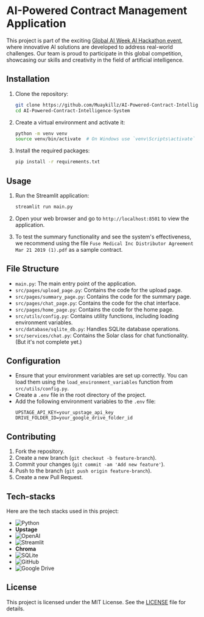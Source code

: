 # AI-Powered Contract Management Application

This project is part of the exciting [Global AI Week AI Hackathon event](https://www.upstage.ai/global-ai-week-ai-hackathon), where innovative AI solutions are developed to address real-world challenges. Our team is proud to participate in this global competition, showcasing our skills and creativity in the field of artificial intelligence.

## Installation

1. Clone the repository:
    ```sh
    git clone https://github.com/Muaykillz/AI-Powered-Contract-Intelligence-System.git
    cd AI-Powered-Contract-Intelligence-System
    ```

2. Create a virtual environment and activate it:
    ```sh
    python -m venv venv
    source venv/bin/activate  # On Windows use `venv\Scripts\activate`
    ```

3. Install the required packages:
    ```sh
    pip install -r requirements.txt
    ```

## Usage

1. Run the Streamlit application:
    ```sh
    streamlit run main.py
    ```

2. Open your web browser and go to `http://localhost:8501` to view the application.
3. To test the summary functionality and see the system's effectiveness, we recommend using the file `Fuse Medical Inc Distributor Agreement Mar 21 2019 (1).pdf` as a sample contract.

## File Structure

- `main.py`: The main entry point of the application.
- `src/pages/upload_page.py`: Contains the code for the upload page.
- `src/pages/summary_page.py`: Contains the code for the summary page.
- `src/pages/chat_page.py`: Contains the code for the chat interface.
- `src/pages/home_page.py`: Contains the code for the home page.
- `src/utils/config.py`: Contains utility functions, including loading environment variables.
- `src/database/sqlite_db.py`: Handles SQLite database operations.
- `src/services/chat.py`: Contains the Solar class for chat functionality. (But it's not complete yet.)

## Configuration

- Ensure that your environment variables are set up correctly. You can load them using the `load_environment_variables` function from `src/utils/config.py`.
- Create a `.env` file in the root directory of the project.
- Add the following environment variables to the `.env` file:
  ```
  UPSTAGE_API_KEY=your_upstage_api_key
  DRIVE_FOLDER_ID=your_google_drive_folder_id
  ```

## Contributing

1. Fork the repository.
2. Create a new branch (`git checkout -b feature-branch`).
3. Commit your changes (`git commit -am 'Add new feature'`).
4. Push to the branch (`git push origin feature-branch`).
5. Create a new Pull Request.

## Tech-stacks

Here are the tech stacks used in this project:

- ![Python](https://img.shields.io/badge/-Python-3776AB?style=flat-square&logo=Python&logoColor=white) 
- **Upstage**
- ![OpenAI](https://img.shields.io/badge/-OpenAI-412991?style=flat-square&logo=OpenAI&logoColor=white)
- ![Streamlit](https://img.shields.io/badge/-Streamlit-FF4B4B?style=flat-square&logo=Streamlit&logoColor=white)
- **Chroma**
- ![SQLite](https://img.shields.io/badge/-SQLite-003B57?style=flat-square&logo=SQLite&logoColor=white)
- ![GitHub](https://img.shields.io/badge/-GitHub-181717?style=flat-square&logo=GitHub&logoColor=white)
- ![Google Drive](https://img.shields.io/badge/-Google%20Drive-4285F4?style=flat-square&logo=Google%20Drive&logoColor=white)



## License

This project is licensed under the MIT License. See the [LICENSE](LICENSE) file for details.
